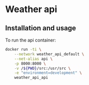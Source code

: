 # Weather api

## Installation and usage

To run the api container:

```bash
docker run -ti \
    --network weather_api_default \
    --net-alias api \
    -p 8000:8000 \
    -v /${PWD}/src:/usr/src \
    -e "environment=development" \
    weather_api_api
```
